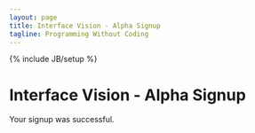```yaml
---
layout: page
title: Interface Vision - Alpha Signup
tagline: Programming Without Coding
---
```

{% include JB/setup %}

<div class="hero-unit">
  <h1>Interface Vision - Alpha Signup</h1>
  <p>Your signup was successful.</p>
</div>